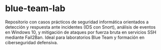 # blue-team-lab
Repositorio con casos prácticos de seguridad informática orientados a detección y respuesta ante incidentes (IDS con Snort), análisis de eventos en Windows 10, y mitigación de ataques por fuerza bruta en servicios SSH mediante Fail2Ban. Ideal para laboratorios Blue Team y formación en ciberseguridad defensiva.
